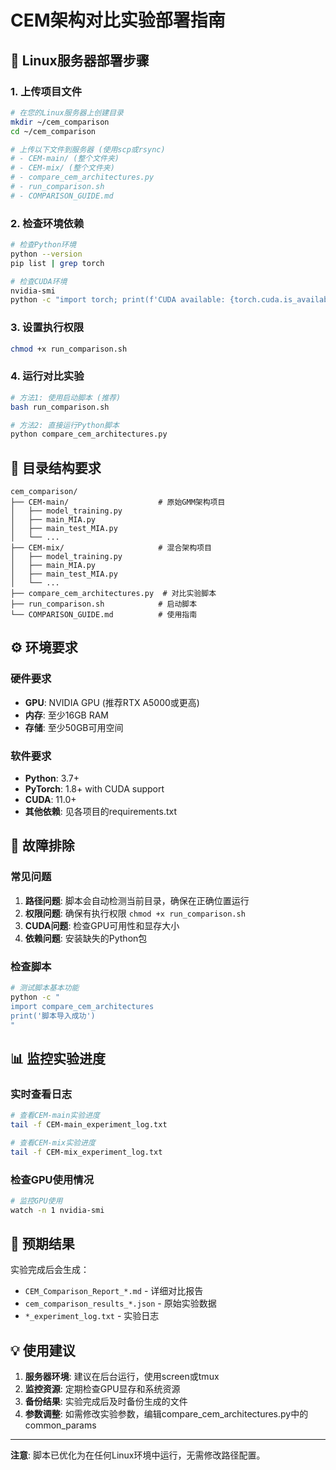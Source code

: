 # CEM架构对比实验部署指南

## 🚀 Linux服务器部署步骤

### 1. 上传项目文件
```bash
# 在您的Linux服务器上创建目录
mkdir ~/cem_comparison
cd ~/cem_comparison

# 上传以下文件到服务器 (使用scp或rsync)
# - CEM-main/ (整个文件夹)
# - CEM-mix/ (整个文件夹)  
# - compare_cem_architectures.py
# - run_comparison.sh
# - COMPARISON_GUIDE.md
```

### 2. 检查环境依赖
```bash
# 检查Python环境
python --version
pip list | grep torch

# 检查CUDA环境
nvidia-smi
python -c "import torch; print(f'CUDA available: {torch.cuda.is_available()}')"
```

### 3. 设置执行权限
```bash
chmod +x run_comparison.sh
```

### 4. 运行对比实验
```bash
# 方法1: 使用启动脚本 (推荐)
bash run_comparison.sh

# 方法2: 直接运行Python脚本
python compare_cem_architectures.py
```

## 📁 目录结构要求

```
cem_comparison/
├── CEM-main/                    # 原始GMM架构项目
│   ├── model_training.py
│   ├── main_MIA.py
│   ├── main_test_MIA.py
│   └── ...
├── CEM-mix/                     # 混合架构项目
│   ├── model_training.py
│   ├── main_MIA.py
│   ├── main_test_MIA.py
│   └── ...
├── compare_cem_architectures.py  # 对比实验脚本
├── run_comparison.sh            # 启动脚本
└── COMPARISON_GUIDE.md          # 使用指南
```

## ⚙️ 环境要求

### 硬件要求
- **GPU**: NVIDIA GPU (推荐RTX A5000或更高)
- **内存**: 至少16GB RAM
- **存储**: 至少50GB可用空间

### 软件要求
- **Python**: 3.7+
- **PyTorch**: 1.8+ with CUDA support
- **CUDA**: 11.0+
- **其他依赖**: 见各项目的requirements.txt

## 🔧 故障排除

### 常见问题
1. **路径问题**: 脚本会自动检测当前目录，确保在正确位置运行
2. **权限问题**: 确保有执行权限 `chmod +x run_comparison.sh`
3. **CUDA问题**: 检查GPU可用性和显存大小
4. **依赖问题**: 安装缺失的Python包

### 检查脚本
```bash
# 测试脚本基本功能
python -c "
import compare_cem_architectures
print('脚本导入成功')
"
```

## 📊 监控实验进度

### 实时查看日志
```bash
# 查看CEM-main实验进度
tail -f CEM-main_experiment_log.txt

# 查看CEM-mix实验进度  
tail -f CEM-mix_experiment_log.txt
```

### 检查GPU使用情况
```bash
# 监控GPU使用
watch -n 1 nvidia-smi
```

## 🎯 预期结果

实验完成后会生成：
- `CEM_Comparison_Report_*.md` - 详细对比报告
- `cem_comparison_results_*.json` - 原始实验数据
- `*_experiment_log.txt` - 实验日志

## 💡 使用建议

1. **服务器环境**: 建议在后台运行，使用screen或tmux
2. **监控资源**: 定期检查GPU显存和系统资源
3. **备份结果**: 实验完成后及时备份生成的文件
4. **参数调整**: 如需修改实验参数，编辑compare_cem_architectures.py中的common_params

---

**注意**: 脚本已优化为在任何Linux环境中运行，无需修改路径配置。
